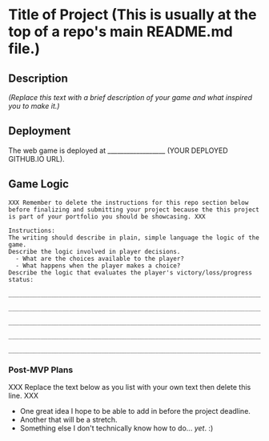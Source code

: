 # Title of Project (This is usually at the top of a repo's main README.md file.)

## Description

_(Replace this text with a brief description of your game and what inspired you to make it.)_


## Deployment

The web game is deployed at __________________ (YOUR DEPLOYED GITHUB.IO URL).


## Game Logic

```
XXX Remember to delete the instructions for this repo section below before finalizing and submitting your project because the this project is part of your portfolio you should be showcasing. XXX

Instructions: 
The writing should describe in plain, simple language the logic of the game.
Describe the logic involved in player decisions.
  - What are the choices available to the player?
  - What happens when the player makes a choice?
Describe the logic that evaluates the player's victory/loss/progress status:

___________________________________________________________________________________

___________________________________________________________________________________

___________________________________________________________________________________

___________________________________________________________________________________

___________________________________________________________________________________
```

### Post-MVP Plans

XXX Replace the text below as you list with your own text then delete this line. XXX

- One great idea I hope to be able to add in before the project deadline.
- Another that will be a stretch.
- Something else I don't technically know how to do... *yet*. :)

